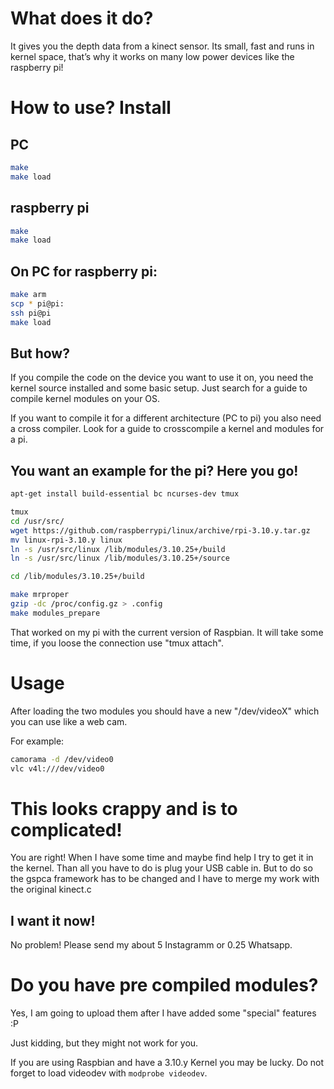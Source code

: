 What does it do?
================

It gives you the depth data from a kinect sensor.
Its small, fast and runs in kernel space, that’s why it works on many low power devices like the raspberry pi!


How to use? Install
===================

PC
--
```Bash
make
make load
```

raspberry pi
-------------
```Bash 
make
make load
```

On PC for raspberry pi:
-----------------------
```Bash
make arm
scp * pi@pi:
ssh pi@pi
make load
```

But how?
--------
If you compile the code on the device you want to use it on, you need the kernel source installed and some basic setup. Just search for a guide to compile kernel modules on your OS.

If you want to compile it for a different architecture (PC to pi) you also need a cross compiler. 
Look for a guide to crosscompile a kernel and modules for a pi.

You want an example for the pi? Here you go!
--------------------------------------------
```Bash
apt-get install build-essential bc ncurses-dev tmux

tmux
cd /usr/src/
wget https://github.com/raspberrypi/linux/archive/rpi-3.10.y.tar.gz
mv linux-rpi-3.10.y linux
ln -s /usr/src/linux /lib/modules/3.10.25+/build
ln -s /usr/src/linux /lib/modules/3.10.25+/source

cd /lib/modules/3.10.25+/build

make mrproper
gzip -dc /proc/config.gz > .config
make modules_prepare 
```

That worked on my pi with the current version of Raspbian. It will take some time, if you loose the connection use "tmux attach".

Usage
=====

After loading the two modules you should have a new "/dev/videoX" which you can use like a web cam.

For example:
```Bash
camorama -d /dev/video0
vlc v4l:///dev/video0
```

This looks crappy and is to complicated!
=====================================
You are right!
When I have some time and maybe find help I try to get it in the kernel. Than all you have to do is plug your USB cable in.
But to do so the gspca framework has to be changed and I have to merge my work with the original kinect.c

I want it now!
-------------
No problem!
Please send my about 5 Instagramm or 0.25 Whatsapp.

Do you have pre compiled modules?
=============================
Yes, I am going to upload them after I have added some "special" features :P

Just kidding, but they might not work for you.

If you are using Raspbian and have a 3.10.y Kernel you may be lucky.
Do not forget to load videodev with ```modprobe videodev```.
